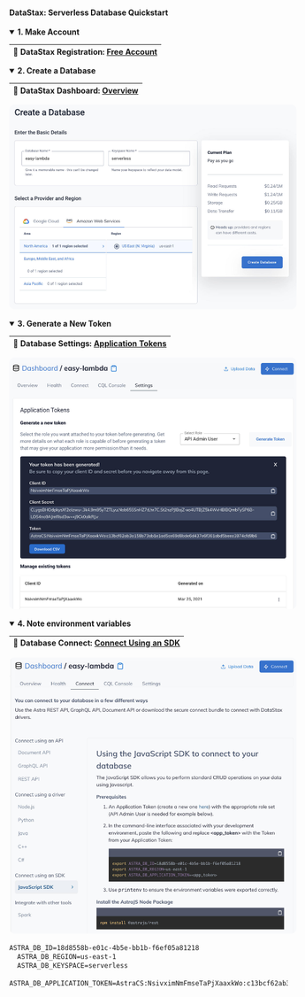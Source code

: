 #### DataStax: Serverless Database Quickstart  ####

<p></p>


<details open>
  <summary><strong>1. Make Account</strong>
  </summary>

  <p></p>

  <table>
    <thead>
      <tr><th>
        📖 DataStax Registration: <a href="https://vercel.com/docs/serverless-functions/introduction#path-segments">Free Account</a>
      </th></tr>
    </thead>
  </table>

  <p></p>

</details>




<p></p>




<details open>
  <summary><strong>2. Create a Database</strong>
  </summary>

  <p></p>

  <table>
    <thead>
      <tr><th>
        📖 DataStax Dashboard: <a href="https://nextjs.org/docs/deployment">Overview</a>
      </th></tr>
    </thead>
  </table>

  <p></p>

  <img style="border-radius:10px;max-width:520px" src="../assets/datastax-create.jpg"/>

  <p></p>

</details>




<p></p>




<details open>
  <summary><strong>3. Generate a New Token</strong>
  </summary>

  <p></p>

  <table>
    <thead>
      <tr><th>
        📖 Database Settings: <a href="https://vercel.com/docs/serverless-functions/introduction#path-segments">Application Tokens</a>
      </th></tr>
    </thead>
  </table>

  <p></p>

  <p></p>

  <img style="border-radius:10px;max-width:520px" src="../assets/datastax-token.jpg"/>

  <p></p>

</details>





<p></p>





<details open>
  <summary><strong>4. Note environment variables</strong>
  </summary>

  <p></p>

  <table>
    <thead>
      <tr><th>
        📖 Database Connect: <a href="https://vercel.com/docs/serverless-functions/introduction#path-segments">Connect Using an SDK</a>
      </th></tr>
    </thead>
  </table>

  <p></p>

  <img style="border-radius:10px;max-width:520px" src="../assets/datastax-sdk.jpg"/>

  <p></p>

  <pre><code>ASTRA_DB_ID=18d8558b-e01c-4b5e-bb1b-f6ef05a81218
  ASTRA_DB_REGION=us-east-1
  ASTRA_DB_KEYSPACE=serverless
  ASTRA_DB_APPLICATION_TOKEN=AstraCS:NsivximNmFmseTaPjXaaxkWo:c13bcf62ab3a158b73ab1e1ad5ce69d8bde6d437e6f361abd5beea3974cfd9b6</code></pre>

  <p></p>

</details>

<p></p>

